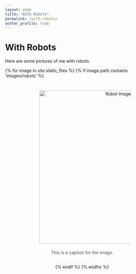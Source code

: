 ```yaml
---
layout: page
title: "With Robots"
permalink: /with-robots/
author_profile: true
---
```


<h1>With Robots</h1>

<p>Here are some pictures of me with robots.</p>

<div class="gallery">
  {% for image in site.static_files %}
    {% if image.path contains 'images/robots' %}
      <div class="gallery-item">
        <img src="{{ site.baseurl }}{{ image.path }}" alt="Robot Image" style="width: 500px; margin: 10px;">
        <div class="caption">
          <!-- You can add your caption text here -->
          This is a caption for the image.
        </div>
      </div>
    {% endif %}
  {% endfor %}
</div>

<style>
  .gallery {
    display: flex;
    flex-wrap: wrap;
    gap: 20px;
    justify-content: center;
  }

  .gallery-item {
    width: 300px;
    text-align: center;
    margin: 10px;
  }

  .gallery-image {
    width: 100%;
    height: auto;
    border-radius: 10px;
    box-shadow: 0 4px 8px rgba(0, 0, 0, 0.2);
  }

  .caption {
    margin-top: 10px;
    font-size: 14px;
    color: #555;
  }
</style>

